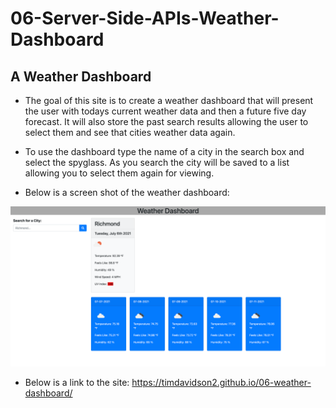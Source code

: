 # 06-Server-Side-APIs-Weather-Dashboard

## A Weather Dashboard

- The goal of this site is to create a weather dashboard that will present the user with todays current weather data and then a future five day forecast. It will also store the past search results allowing the user to select them and see that cities weather data again.

- To use the dashboard type the name of a city in the search box and select the spyglass. As you search the city will be saved to a list allowing you to select them again for viewing.

- Below is a screen shot of the weather dashboard:

![screenshot of weather app](./assets/images/weatherApp.png)

- Below is a link to the site:
<https://timdavidson2.github.io/06-weather-dashboard/>